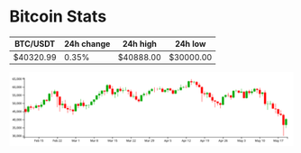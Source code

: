 # Bitcoin Stats

BTC/USDT|24h change|24h high|24h low|
|---|---|---|---|
|$40320.99|0.35%|$40888.00|$30000.00|

<img src="./chart.svg">
